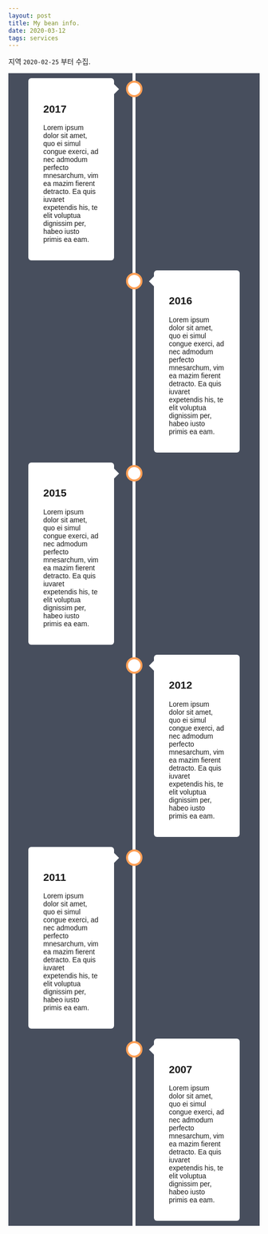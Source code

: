 ```yaml
---
layout: post
title: My bean info.
date: 2020-03-12
tags: services
---
```


<canvas id="myChart"></canvas>

<script>
require(['init'], (initTest) => {
  require(['jquery', '/assets/vendor/Chart.bundle.min.js'], function(jquery, Chart){
    $(document).ready(function(){
      //2020-03-12 7.45 kg
      const AREAS = ['국내', '서울', '경기도', '부산', '대구', '경북'];
      const AREAS_INDEX_DOMESTIC = 0;
      const AREAS_INDEX_SEOUL = 1;
      const AREAS_INDEX_GYENGGI = 2;
      const AREAS_INDEX_BUSAN = 3;
      const AREAS_INDEX_DAEGU = 4;
      const AREAS_INDEX_GYEONBUK = 5;
      const BORDER_COLORS = [
        'rgba(235, 64, 52, 0.3)',
        'rgba(235, 164, 52, 0.3)',
        'rgba(235, 220, 52, 0.3)',
        'rgba(168, 235, 52, 0.3)',
        'rgba(52, 165, 235, 0.3)',
        'rgba(132, 46, 230, 0.3)',
      ];

      const COVID19_INDEX_DATE = 0;
      const COVID19_INDEX_COUNT = 1;
      const COVID19_INDEX_TYPE = 2;
      const COVID19_INDEX_DESC = 3;

      const COVID19 = [
        ['2020-01-27', '4', AREAS[AREAS_INDEX_DOMESTIC], '오전, 질병관리본부'],
        ['2020-02-01', '12', AREAS[AREAS_INDEX_DOMESTIC], '09시, 질병관리본부'],
        ['2020-02-02', '15', AREAS[AREAS_INDEX_DOMESTIC], '09시, 질병관리본부'],
        ['2020-02-09', '25', AREAS[AREAS_INDEX_DOMESTIC], '09시, 질병관리본부'],
        ['2020-02-17', '30', AREAS[AREAS_INDEX_DOMESTIC], '09시, 질병관리본부'],
      	['2020-02-18', '31', AREAS[AREAS_INDEX_DOMESTIC], '09시, 질병관리본부'],
        ['2020-02-20', '104', AREAS[AREAS_INDEX_DOMESTIC], '16시, 질병관리본부'],
        ['2020-02-21', '156', AREAS[AREAS_INDEX_DOMESTIC], '09시, 질병관리본부'],
        ['2020-02-22', '433', AREAS[AREAS_INDEX_DOMESTIC], '16시, 질병관리본부'],
        ['2020-02-23', '602', AREAS[AREAS_INDEX_DOMESTIC], '16시, 질병관리본부'],
        ['2020-02-24', '763', AREAS[AREAS_INDEX_DOMESTIC], '09시, 질병관리본부'],
        ['2020-02-25', '893', AREAS[AREAS_INDEX_DOMESTIC], '09시, 중앙방역대책본부'],
      	['2020-02-26', '1146', AREAS[AREAS_INDEX_DOMESTIC], '09시, 질병관리본부'],
        ['2020-02-27', '1727', AREAS[AREAS_INDEX_DOMESTIC], '16시, 질병관리본부'],
        ['2020-02-28', '2333', AREAS[AREAS_INDEX_DOMESTIC], '16시, 질병관리본부'],
        ['2020-03-01', '3736', AREAS[AREAS_INDEX_DOMESTIC], '16시, 질병관리본부'],
        ['2020-03-02', '4212', AREAS[AREAS_INDEX_DOMESTIC], '00시, 질병관리본부'],
        ['2020-03-03', '4812', AREAS[AREAS_INDEX_DOMESTIC], '00시, 질병관리본부'],
        ['2020-03-05', '5766', AREAS[AREAS_INDEX_DOMESTIC], '00시, 질병관리본부'],
        ['2020-03-07', '6767', AREAS[AREAS_INDEX_DOMESTIC], '00시, 질병관리본부'],

        ['2020-02-25', '33', AREAS[AREAS_INDEX_SEOUL], '16시, 질병관리본부'],
        ['2020-02-26', '41', AREAS[AREAS_INDEX_SEOUL], '16시, 질병관리본부'],
        ['2020-02-27', '59', AREAS[AREAS_INDEX_SEOUL], '10시, 서울시'],
        ['2020-02-28', '62', AREAS[AREAS_INDEX_SEOUL], '16시, 질병관리본부'],
        ['2020-03-01', '87', AREAS[AREAS_INDEX_SEOUL], '16시, 질병관리본부'],
        ['2020-03-02', '92', AREAS[AREAS_INDEX_SEOUL], '중간값'],
        ['2020-03-03', '98', AREAS[AREAS_INDEX_SEOUL], '16시, 질병관리본부'],
        ['2020-03-05', '103', AREAS[AREAS_INDEX_SEOUL], '00시, 질병관리본부'],
        ['2020-03-07', '108', AREAS[AREAS_INDEX_SEOUL], '00시, 질병관리본부'],

        ['2020-02-27', '59', AREAS[AREAS_INDEX_GYENGGI], '10시, 경기도'],
        ['2020-02-28', '63', AREAS[AREAS_INDEX_GYENGGI], '16시, 경기도'],
        ['2020-03-01', '89', AREAS[AREAS_INDEX_GYENGGI], '16시, 질병관리본부'],
        ['2020-03-02', '91', AREAS[AREAS_INDEX_GYENGGI], '중간값'],
        ['2020-03-03', '94', AREAS[AREAS_INDEX_GYENGGI], '00시, 질병관리본부'],
        ['2020-03-05', '110', AREAS[AREAS_INDEX_GYENGGI], '00시, 질병관리본부'],
        ['2020-03-07', '130', AREAS[AREAS_INDEX_GYENGGI], '00시, 질병관리본부'],

        ['2020-02-25', '43', AREAS[AREAS_INDEX_BUSAN], '16시, 질병관리본부'],
        ['2020-02-26', '58', AREAS[AREAS_INDEX_BUSAN], '16시, 질병관리본부'],
        ['2020-02-27', '60', AREAS[AREAS_INDEX_BUSAN], '17시, 부산시'],
        ['2020-02-28', '65', AREAS[AREAS_INDEX_BUSAN], '16시, 질병관리본부'],
        ['2020-03-01', '83', AREAS[AREAS_INDEX_BUSAN], '16시, 질병관리본부'],
        ['2020-03-02', '86', AREAS[AREAS_INDEX_BUSAN], '중간값'],
        ['2020-03-03', '90', AREAS[AREAS_INDEX_BUSAN], '00시, 질병관리본부'],
        ['2020-03-05', '92', AREAS[AREAS_INDEX_BUSAN], '00시, 질병관리본부'],
        ['2020-03-07', '96', AREAS[AREAS_INDEX_BUSAN], '00시, 질병관리본부'],

        ['2020-02-25', '541', AREAS[AREAS_INDEX_DAEGU], '16시, 질병관리본부'],
        ['2020-02-26', '705', AREAS[AREAS_INDEX_DAEGU], '16시, 질병관리본부'],
        ['2020-02-27', '1132', AREAS[AREAS_INDEX_DAEGU], '16시, 대구시'],
        ['2020-02-28', '1579', AREAS[AREAS_INDEX_DAEGU], '16시, 질병관리본부'],
        ['2020-03-01', '2705', AREAS[AREAS_INDEX_DAEGU], '16시, 질병관리본부'],
        ['2020-03-02', '3153', AREAS[AREAS_INDEX_DAEGU], '중간값'],
        ['2020-03-03', '3601', AREAS[AREAS_INDEX_DAEGU], '00시, 질병관리본부'],
        ['2020-03-05', '4327', AREAS[AREAS_INDEX_DAEGU], '00시, 질병관리본부'],
        ['2020-03-07', '5084', AREAS[AREAS_INDEX_DAEGU], '00시, 질병관리본부'],

        ['2020-02-25', '240', AREAS[AREAS_INDEX_GYEONBUK], '16시, 질병관리본부'],
        ['2020-02-26', '309', AREAS[AREAS_INDEX_GYEONBUK], '16시, 질병관리본부'],
        ['2020-02-27', '337', AREAS[AREAS_INDEX_GYEONBUK], '16시, 질병관리본부'],
        ['2020-02-28', '409', AREAS[AREAS_INDEX_GYEONBUK], '16시, 질병관리본부'],
        ['2020-03-01', '555', AREAS[AREAS_INDEX_GYEONBUK], '16시, 질병관리본부'],
        ['2020-03-02', '620', AREAS[AREAS_INDEX_GYEONBUK], '중간값'],
        ['2020-03-03', '685', AREAS[AREAS_INDEX_GYEONBUK], '16시, 질병관리본부'],
        ['2020-03-05', '861', AREAS[AREAS_INDEX_GYEONBUK], '00시, 질병관리본부'],
        ['2020-03-07', '1049', AREAS[AREAS_INDEX_GYEONBUK], '00시, 질병관리본부'],
      ];

      const COVID19_LABELS = COVID19
        .map(d => d[COVID19_INDEX_DATE])
        .reduce((unique, item) => unique.includes(item)? unique:[...unique, item], []);

      function getDataFromCovid19(standard, type, colIndex) {
        return standard
        	.slice()
        	.map(l => {
        		var filteredItems = COVID19.filter(d => d[COVID19_INDEX_TYPE] == type).filter(s => s[COVID19_INDEX_DATE]==l);
        		if(filteredItems.length > 0) {
        			return filteredItems[0][colIndex];
        		} else {
        			return '';
        		}
        	});
      }

      function getDatasets(standard) {
        return AREAS.map(area => {
        	let defaultDataset = {
        		label: '',
        		backgroundColor: 'rgba(0, 0, 0, 0.0)',
        		borderColor: BORDER_COLORS[AREAS.indexOf(area)],
        		data: [],
        	};
        	let areaDataset = {
        		label : area,
            data: getDataFromCovid19(standard, area, COVID19_INDEX_COUNT),
        	};
        	return Object.assign(defaultDataset, areaDataset);
        });
      }

      let ctx = document.getElementById('myChart').getContext('2d');
      let chart = new Chart(ctx, {
        type: 'line', // The type of chart we want to create

        data: { // The data for our dataset
            labels: COVID19_LABELS,
            datasets: getDatasets(COVID19_LABELS),
        },

        // Configuration options go here
        options: {
          tooltips: {
            callbacks: {
              afterLabel : (tooltipItem, chart) => {
                //console.log(tooltipItem, chart);
                return getDataFromCovid19(COVID19_LABELS, AREAS[tooltipItem.datasetIndex], COVID19_INDEX_DESC)[tooltipItem.index];
              },
            }
          }
        }
      });//end of chart
    });//end of document ready
  });//end of chartjs
});//end of init
</script>

지역 `2020-02-25` 부터 수집.

<style>
    .timeline * {
        box-sizing: border-box;
    }

    /* The actual timeline (the vertical ruler) */
    .timeline {
        background-color: #474e5d;
        font-family: Helvetica, sans-serif;
        position: relative;
        max-width: 1200px;
        margin: 0 auto;
    }

    /* The actual timeline (the vertical ruler) */
    .timeline::after {
        content: '';
        position: absolute;
        width: 6px;
        background-color: white;
        top: 0;
        bottom: 0;
        left: 50%;
        margin-left: -3px;
    }

    /* Container around content */
    .timeline .container {
        padding: 10px 40px;
        position: relative;
        background-color: inherit;
        width: 50%;
    }

    /* The circles on the timeline */
    .timeline .container::after {
        content: '';
        position: absolute;
        width: 25px;
        height: 25px;
        right: -17px;
        background-color: white;
        border: 4px solid #FF9F55;
        top: 15px;
        border-radius: 50%;
        z-index: 1;
    }

    /* Place the container to the left */
    .timeline .left {
        left: 0;
    }

    /* Place the container to the right */
    .timeline .right {
        left: 50%;
    }

    /* Add arrows to the left container (pointing right) */
    .timeline .left::before {
        content: " ";
        height: 0;
        position: absolute;
        top: 22px;
        width: 0;
        z-index: 1;
        right: 30px;
        border: medium solid white;
        border-width: 10px 0 10px 10px;
        border-color: transparent transparent transparent white;
    }

    /* Add arrows to the right container (pointing left) */
    .timeline .right::before {
        content: " ";
        height: 0;
        position: absolute;
        top: 22px;
        width: 0;
        z-index: 1;
        left: 30px;
        border: medium solid white;
        border-width: 10px 10px 10px 0;
        border-color: transparent white transparent transparent;
    }

    /* Fix the circle for containers on the right side */
    .timeline .right::after {
        left: -16px;
    }

    /* The actual content */
    .timeline .content {
        padding: 20px 30px;
        background-color: white;
        position: relative;
        border-radius: 6px;
    }

    /* Media queries - Responsive timeline on screens less than 600px wide */
    @media screen and (max-width: 600px) {
        /* Place the timelime to the left */
        .timeline::after {
            left: 31px;
        }

        /* Full-width containers */
        .timeline .container {
            width: 100%;
            padding-left: 70px;
            padding-right: 25px;
        }

        /* Make sure that all arrows are pointing leftwards */
        .timeline .container::before {
            left: 60px;
            border: medium solid white;
            border-width: 10px 10px 10px 0;
            border-color: transparent white transparent transparent;
        }

        /* Make sure all circles are at the same spot */
        .timeline .left::after, .timeline .right::after {
            left: 15px;
        }

        /* Make all right containers behave like the left ones */
        .timeline .right {
            left: 0%;
        }
    }
</style>


<div class="timeline">
    <div class="container left">
        <div class="content">
            <h2>2017</h2>
            <p>Lorem ipsum dolor sit amet, quo ei simul congue exerci, ad nec admodum perfecto mnesarchum, vim ea mazim fierent detracto. Ea quis iuvaret expetendis his, te elit voluptua dignissim per, habeo iusto primis ea eam.</p>
        </div>
    </div>
    <div class="container right">
        <div class="content">
            <h2>2016</h2>
            <p>Lorem ipsum dolor sit amet, quo ei simul congue exerci, ad nec admodum perfecto mnesarchum, vim ea mazim fierent detracto. Ea quis iuvaret expetendis his, te elit voluptua dignissim per, habeo iusto primis ea eam.</p>
        </div>
    </div>
    <div class="container left">
        <div class="content">
            <h2>2015</h2>
            <p>Lorem ipsum dolor sit amet, quo ei simul congue exerci, ad nec admodum perfecto mnesarchum, vim ea mazim fierent detracto. Ea quis iuvaret expetendis his, te elit voluptua dignissim per, habeo iusto primis ea eam.</p>
        </div>
    </div>
    <div class="container right">
        <div class="content">
            <h2>2012</h2>
            <p>Lorem ipsum dolor sit amet, quo ei simul congue exerci, ad nec admodum perfecto mnesarchum, vim ea mazim fierent detracto. Ea quis iuvaret expetendis his, te elit voluptua dignissim per, habeo iusto primis ea eam.</p>
        </div>
    </div>
    <div class="container left">
        <div class="content">
            <h2>2011</h2>
            <p>Lorem ipsum dolor sit amet, quo ei simul congue exerci, ad nec admodum perfecto mnesarchum, vim ea mazim fierent detracto. Ea quis iuvaret expetendis his, te elit voluptua dignissim per, habeo iusto primis ea eam.</p>
        </div>
    </div>
    <div class="container right">
        <div class="content">
            <h2>2007</h2>
            <p>Lorem ipsum dolor sit amet, quo ei simul congue exerci, ad nec admodum perfecto mnesarchum, vim ea mazim fierent detracto. Ea quis iuvaret expetendis his, te elit voluptua dignissim per, habeo iusto primis ea eam.</p>
        </div>
    </div>
</div>
